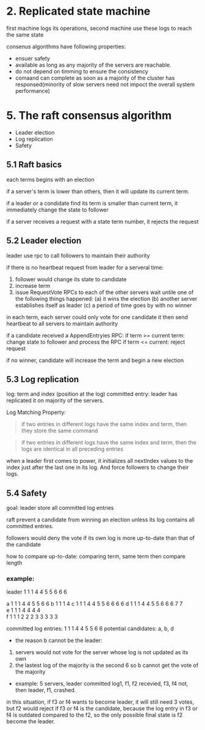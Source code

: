 
# 2. Replicated state machine

first machine logs its operations, second machine use these logs to reach the same state

consenus algorithms have following properties:

- ensuer safety
- available as long as any majority of the servers are reachable.
- do not depend on timming to ensure the consistency
- comaand can complete as soon as a majority of the cluster has responsed(minority of slow servers need not impoct the overall system performance)

# 5. The raft consensus algorithm

- Leader election
- Log replication
- Safety

## 5.1 Raft basics

each terms begins with an election

if a server's term is lower than others, then it will update its current term.

if a leader or a condidate find its term is smaller than current term, it immediately change the state to follower

if a server receives a request with a state term number, it rejects the request

## 5.2 Leader election

leader use rpc to call followers to maintain their authority

if there is no heartbeat request from leader for a serveral time:
1. follower would change its state to candidate
2. increase term
3. issue RequestVote RPCs to each of the other servers
wait untile one of the following things happened:
(a) it wins the election
(b) another server establishes itself as leader
(c) a period of time goes by with no winner

in each term, each server could only vote for one candidate
it then send heartbeat to all servers to maintain authority

if a candidate received a AppendEntryies RPC:
if term >= current term: change state to follower and process the RPC
if term <= current: reject request

if no winner, candidate will increase the term and begin a new election

## 5.3 Log replication
log: term and index (position at the log)
committed entry: leader has replicated it on majority of the servers.

Log Matching Property:
> if two entries in different logs have the same index and term, then they store the same command

> if two entries in different logs have the same index and term, then the logs are identical in all preceding entries

when a leader first comes to power, it initializes all nextIndex values to the index just after the last one in its log. And force followers to change their logs.

## 5.4 Safety
goal: leader store all committed log entries

raft prevent a candidate from winning an election unless its log contains all committed entries.

followers would deny the vote if its own log is more up-to-date than that of the candidate

how to compare up-to-date: comparing term, same term then compare length

### example:

leader 1 1 1 4 4 5 5 6 6 6 

a      1 1 1 4 4 5 5 6 6 
b      1 1 1 4 
c      1 1 1 4 4 5 5 6 6 6 6
d      1 1 1 4 4 5 5 6 6 6 7 7  
e      1 1 1 4 4 4 4  
f      1 1 1 2 2 2 3 3 3 3 3

committed log entries: 1 1 1 4 4 5 5 6 6
potential candidates: a, b, d

* the reason b cannot be the leader:
1) servers would not vote for the server whose log is not updated as its own
2) the lastest log of the majority is the second 6
so b cannot get the vote of the majority

* example: 5 servers, leader committed log1, f1, f2 recevied, f3, f4 not, then leader, f1, crashed.

in this situation, if f3 or f4 wants to become leader, it will still need 3 votes, but f2 would reject if f3 or f4 is the candidate, because the log entry in f3 or f4 is outdated compared to the f2, so the only possible final state is f2 become the leader.

